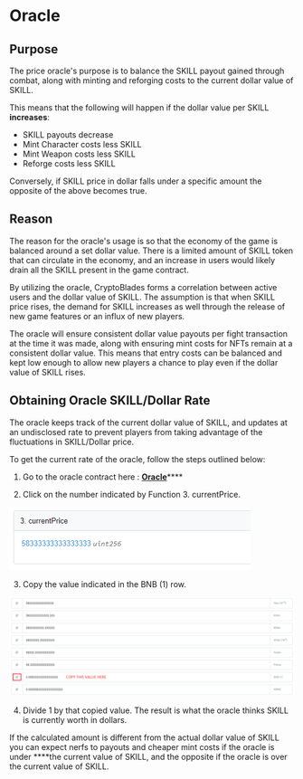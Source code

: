 # Oracle

## Purpose

The price oracle's purpose is to balance the SKILL payout gained through combat, along with minting and reforging costs to the current dollar value of SKILL.

This means that the following will happen if the dollar value per SKILL **increases**:

* SKILL payouts decrease
* Mint Character costs less SKILL
* Mint Weapon costs less SKILL
* Reforge costs less SKILL

Conversely, if SKILL price in dollar falls under a specific amount the opposite of the above becomes true.

## Reason

The reason for the oracle's usage is so that the economy of the game is balanced around a set dollar value. There is a limited amount of SKILL token that can circulate in the economy, and an increase in users would likely drain all the SKILL present in the game contract.

By utilizing the oracle, CryptoBlades forms a correlation between active users and the dollar value of SKILL. The assumption is that when SKILL price rises, the demand for SKILL increases as well through the release of new game features or an influx of new players.

The oracle will ensure consistent dollar value payouts per fight transaction at the time it was made, along with ensuring mint costs for NFTs remain at a consistent dollar value. This means that entry costs can be balanced and kept low enough to allow new players a chance to play even if the dollar value of SKILL rises.

## Obtaining Oracle SKILL/Dollar Rate

The oracle keeps track of the current dollar value of SKILL, and updates at an undisclosed rate to prevent players from taking advantage of the fluctuations in SKILL/Dollar price.

To get the current rate of the oracle, follow the steps outlined below:

1. Go to the oracle contract here : [**Oracle**](https://bscscan.com/address/0x1cbfa0ec28da66896946474b2a93856eb725fbba#readProxyContract)\*\*\*\*

2. Click on the number indicated by Function 3. currentPrice.

![Taken July 23, 2021](../../.gitbook/assets/current-price.png)

3. Copy the value indicated in the BNB \(1\) row.

![Taken July 23, 2021](../../.gitbook/assets/bnb.png)

4. Divide 1 by that copied value. The result is what the oracle thinks SKILL is currently worth in dollars.

If the calculated amount is different from the actual dollar value of SKILL you can expect nerfs to payouts and cheaper mint costs if the oracle is under ****the current value of SKILL, and the opposite if the oracle is over the current value of SKILL.

